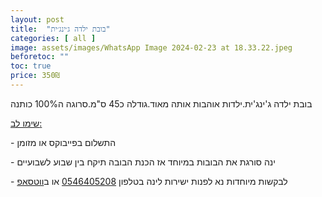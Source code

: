 ```yaml
---
layout: post
title:  "בובת ילדה ג׳ינג׳ית"
categories: [ all ]
image: assets/images/WhatsApp Image 2024-02-23 at 18.33.22.jpeg
beforetoc: ""
toc: true
price: 350₪
---
```


בובת ילדה ג'ינג'ית.ילדות אוהבות אותה מאוד.גודלה כ45 ס"מ.סרוגה ה100% כותנה


<p><u>שימו לב:</u></p>
<p>- התשלום בפייבוקס או מזומן</p>
<p>- ינה סורגת את הבובות במיוחד אז הכנת הבובה תיקח בין שבוע לשבועיים<br></p>
<p>- לבקשות מיוחדות נא לפנות ישירות לינה בטלפון <a href="tel:0546405208" target="_blank">0546405208</a> או ב<a href="https://wa.me/972546405208?text=שלום, בקשר לרעשן נעים לתינוקות נראה מעניין מאוד" target="_blank">ווטסאפ</a></p>